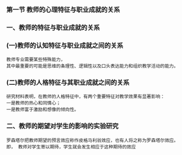 ### 第一节 教师的心理特征与职业成就的关系
### 一、教师的特征与职业成就的关系
### (一)教师的认知特征与职业成就之间的关系
    教师专业需要某些特殊能力，
    其中最重要的可能是思维的条理性、逻辑性以及口头表达能力和组织教学活动的能力。
    
### (二)教师的人格特征与其职业成就之间的关系
    研究材料表明，在教师的人格特征中，有两个重要特征对教学效果有显著影响：
    一是教师的热心和同情心；
    一是教师富于激励和想像的倾向性。
    
### 二、教师的期望对学生的影响的实验研究
    罗森塔尔把教师期望的预言效应称作皮格马利翁效应，也有人将之称为罗森塔尔效应。
    即， 教师对学生寄以期待，学生就会发生相应于这种期待的效应